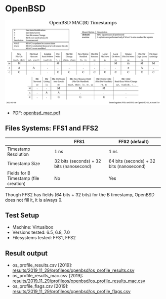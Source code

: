 # OpenBSD

![OpenBSD MACB](https://raw.githubusercontent.com/yaps8/yaps8.github.io/master/os_timestamps/2022-03-09/openbsd_mac.png)

- PDF: [openbsd_mac.pdf](https://github.com/QuoSecGmbH/os_timestamps/releases/download/2022-03-03/openbsd_mac.pdf)


## Files Systems: FFS1 and FFS2

|                      | FFS1 | FFS2 (default) |
|----------------------|------|------|
| Timestamp Resolution | 1 ns | 1 ns |
| Timestamp Size       | 32 bits (seconds) + 32 bits (nanosecond) | 64 bits (seconds) + 32 bits (nanosecond)     |
| Fields for B Timestamp (file creation)            |  No  | Yes  |

Though FFS2 has fields (64 bits + 32 bits) for the B timestamp, OpenBSD does not fill it, it is always 0.

## Test Setup

- Machine: Virtualbox
- Versions tested: 6.5, 6.8, 7.0
- Filesystems tested: FFS1, FFS2

## Result output

- os_profile_results.csv [2019]: [results/2019_11_29/profileos/openbsd/os_profile_results.csv](results/2019_11_29/profileos/openbsd/os_profile_results.csv)
- os_profile_results_mac.csv [2019]: [results/2019_11_29/profileos/openbsd/os_profile_results_mac.csv](results/2019_11_29/profileos/openbsd/os_profile_results_mac.csv)
- os_profile_flags.csv [2019]: [results/2019_11_29/profileos/openbsd/os_profile_flags.csv](results/2019_11_29/profileos/openbsd/os_profile_flags.csv)
